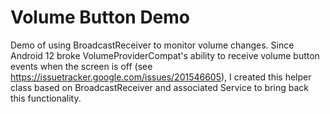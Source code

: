 # Volume Button Demo
Demo of using BroadcastReceiver to monitor volume changes.
Since Android 12 broke VolumeProviderCompat's ability to receive volume button events when the screen is off (see https://issuetracker.google.com/issues/201546605), I created this helper class based on BroadcastReceiver and associated Service to bring back this functionality.
